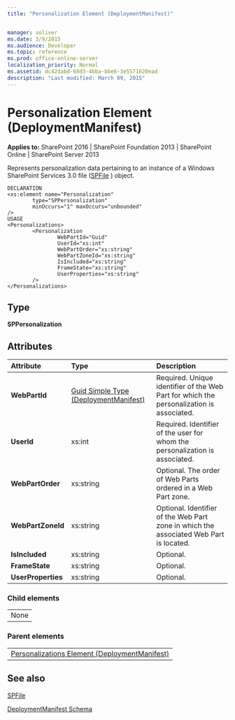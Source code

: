 ```yaml
---
title: "Personalization Element (DeploymentManifest)"


manager: soliver
ms.date: 3/9/2015
ms.audience: Developer
ms.topic: reference
ms.prod: office-online-server
localization_priority: Normal
ms.assetid: dc42dabd-68d3-4bba-bbe6-3e5571620ead
description: "Last modified: March 09, 2015"
---
```


# Personalization Element (DeploymentManifest)

 
  
 **Applies to:** SharePoint 2016 | SharePoint Foundation 2013 | SharePoint Online | SharePoint Server 2013 
  
Represents personalization data pertaining to an instance of a Windows SharePoint Services 3.0 file ([SPFile](https://msdn.microsoft.com/library/Microsoft.SharePoint.SPFile.aspx) ) object. 
  
```
DECLARATION
<xs:element name="Personalization" 
        type="SPPersonalization" 
        minOccurs="1" maxOccurs="unbounded" 
/>
USAGE
<Personalizations>
        <Personalization
                WebPartId="Guid"
                UserId="xs:int"
                WebPartOrder="xs:string"
                WebPartZoneId="xs:string"
                IsIncluded="xs:string"
                FrameState="xs:string"
                UserProperties="xs:string"
        />
</Personalizations>
```

## Type

 **SPPersonalization**
  
## Attributes

|**Attribute**|**Type**|**Description**|
|:-----|:-----|:-----|
|**WebPartId** <br/> |[Guid Simple Type (DeploymentManifest)](guid-simple-type-deploymentmanifest.md) <br/> |Required. Unique identifier of the Web Part for which the personalization is associated.  <br/> |
|**UserId** <br/> |xs:int  <br/> |Required. Identifier of the user for whom the personalization is associated.  <br/> |
|**WebPartOrder** <br/> |xs:string  <br/> |Optional. The order of Web Parts ordered in a Web Part zone.  <br/> |
|**WebPartZoneId** <br/> |xs:string  <br/> |Optional. Identifier of the Web Part zone in which the associated Web Part is located.  <br/> |
|**IsIncluded** <br/> |xs:string  <br/> |Optional.  <br/> |
|**FrameState** <br/> |xs:string  <br/> |Optional.  <br/> |
|**UserProperties** <br/> |xs:string  <br/> |Optional.  <br/> |
   
### Child elements

||
|:-----|
|None |
   
### Parent elements

||
|:-----|
|[Personalizations Element (DeploymentManifest)](personalizations-element-deploymentmanifest.md)
   
## See also



[SPFile](https://msdn.microsoft.com/library/Microsoft.SharePoint.SPFile.aspx)


[DeploymentManifest Schema](deploymentmanifest-schema.md)

